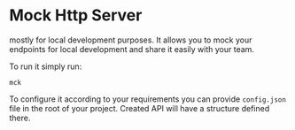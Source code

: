 # Mock Http Server

mostly for local development purposes.
It allows you to mock your endpoints for local development and share it easily with your team.

To run it simply run:

`mck`

To configure it according to your requirements you can provide `config.json` file in the root of your project. Created API will have a structure defined there.

